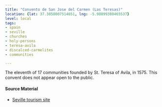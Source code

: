 ```yaml
---
title: "Convento de San Jose del Carmen (Las Teresas)"
location: {lat: 37.3858007514651, lng: -5.98899388465537}
level: local
tags:
- spain
- seville
- churches
- holy-persons
- teresa-avila
- discalced-carmelites
- communities

---
```



The eleventh of 17 communities founded by St. Teresa of Avila, in 1575.  This convent does not appear open to the public.

#### Source Material

* [Seville tourism site](https://www.turismosevilla.org/en/what-see-and-do/heritage/monuments/san-jose-conventual-church-las-teresas)





